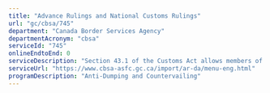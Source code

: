```yaml
---
title: "Advance Rulings and National Customs Rulings"
url: "gc/cbsa/745"
department: "Canada Border Services Agency"
departmentAcronym: "cbsa"
serviceId: "745"
onlineEndtoEnd: 0
serviceDescription: "Section 43.1 of the Customs Act allows members of the trading community to request a binding ruling from the CBSA on the Free Trade Agreement (FTA) Origin, Tariff Classification, or Marking of goods imported from a North American Free Trade Agreement (NAFTA) country in advance of the importation of goods. The CBSA also issues NCRs for valuation purposes, for non-FTA origin goods and marking of goods imported from non-NAFTA countries. These services provide the importing trade community with a measure of predictability and certainty as to how goods are to be accounted for with the CBSA."
serviceUrl: "https://www.cbsa-asfc.gc.ca/import/ar-da/menu-eng.html"
programDescription: "Anti-Dumping and Countervailing"
---
```

